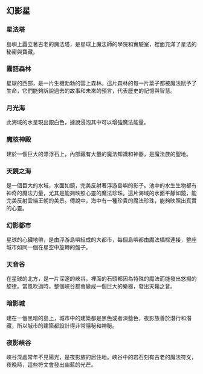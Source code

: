 ## 幻影星
### 星法塔
島嶼上矗立著古老的魔法塔，是星球上魔法師的學院和實驗室，裡面充滿了星法的秘密與寶藏。

### 霧語森林
星球的西部，是一片生機勃勃的雲上森林。這片森林的每一片葉子都被魔法賦予了生命，它們能夠訴說過去的故事和未來的預言，代表歷史的記憶與智慧。

### 月光海
此海域的水呈現出銀白色，據說浸泡其中可以增強魔法能量。

### 魔核神殿
建於一個巨大的漂浮石上，內部藏有大量的魔法知識和神器，是魔法族的聖地。

### 天鏡之海
是一個巨大的水域，水面如鏡，完美反射著浮游島嶼的影子。池中的水生生物都有神奇的魔法力量，尤其是能夠映照心靈的魔法珍珠。這片海域的水面平靜如鏡，能完美反射雲端王朝的美景。傳說中，海中有一種珍貴的魔法珍珠，能夠映照出真實的心靈。

### 幻影都市
星球的心臟地帶，是由浮游島嶼組成的大都市，每個島嶼都由魔法橋樑連接，整座城市如同一個在星空中旋轉的盤子。

### 天音谷
在星球的北方，是一片深邃的峽谷，裡面的石頭都因為特殊的魔法而能發出悠揚的旋律。當風吹過時，整個峽谷都會變成一個巨大的樂器，發出天籟之音。

### 暗影城
建在一個黑暗的島上，城市中的建築都是黑色或者深藍色，夜影族善於潛行和潛藏，所以城市的建築都設計得非常隱秘和神秘。

### 夜影峽谷
峽谷深處常年不見陽光，是夜影族的居住地。峽谷中的岩石刻有古老的魔法符文，夜晚時，這些符文會發出幽藍的光芒。
